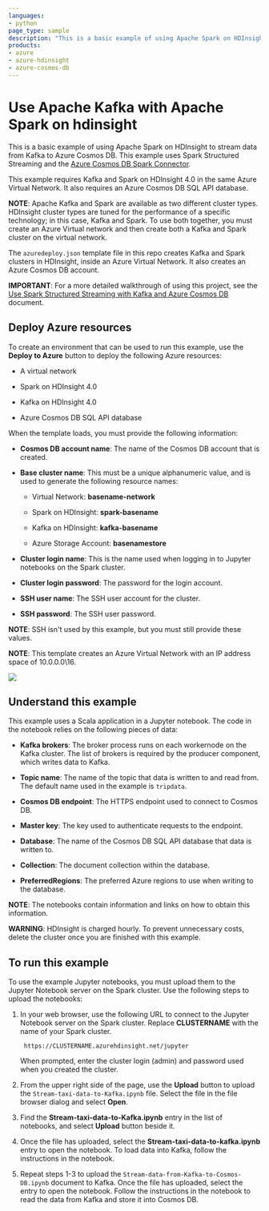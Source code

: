 ```yaml
---
languages:
- python
page_type: sample
description: "This is a basic example of using Apache Spark on HDInsight to stream data from Kafka to Azure Cosmos DB."
products:
- azure
- azure-hdinsight
- azure-cosmos-db
---
```


# Use Apache Kafka with Apache Spark on hdinsight

This is a basic example of using Apache Spark on HDInsight to stream data from Kafka to Azure Cosmos DB. This example uses Spark Structured Streaming and the [Azure Cosmos DB Spark Connector](https://github.com/Azure/azure-cosmosdb-spark). 

This example requires Kafka and Spark on HDInsight 4.0 in the same Azure Virtual Network. It also requires an Azure Cosmos DB SQL API database.

__NOTE__: Apache Kafka and Spark are available as two different cluster types. HDInsight cluster types are tuned for the performance of a specific technology; in this case, Kafka and Spark. To use both together, you must create an Azure Virtual network and then create both a Kafka and Spark cluster on the virtual network. 

The `azuredeploy.json` template file in this repo creates Kafka and Spark clusters in HDInsight, inside an Azure Virtual Network. It also creates an Azure Cosmos DB account.

__IMPORTANT__: For a more detailed walkthrough of using this project, see the [Use Spark Structured Streaming with Kafka and Azure Cosmos DB](https://docs.microsoft.com/en-us/azure/hdinsight/apache-kafka-spark-structured-streaming-cosmosdb) document.

## Deploy Azure resources

To create an environment that can be used to run this example, use the __Deploy to Azure__ button to deploy the following Azure resources:

* A virtual network

* Spark on HDInsight 4.0

* Kafka on HDInsight 4.0

* Azure Cosmos DB SQL API database

When the template loads, you must provide the following information:

* __Cosmos DB account name__: The name of the Cosmos DB account that is created.

* __Base cluster name__: This must be a unique alphanumeric value, and is used to generate the following resource names:

    * Virtual Network: __basename-network__
    * Spark on HDInsight: __spark-basename__

    * Kafka on HDInsight: __kafka-basename__

    * Azure Storage Account: __basenamestore__

* __Cluster login name__: This is the name used when logging in to Jupyter notebooks on the Spark cluster.

* __Cluster login password__: The password for the login account.

* __SSH user name__: The SSH user account for the cluster.

* __SSH password__: The SSH user password.

__NOTE__: SSH isn't used by this example, but you must still provide these values.

__NOTE__: This template creates an Azure Virtual Network with an IP address space of 10.0.0.0\16.

<a href="https://portal.azure.com/#create/Microsoft.Template/uri/https%3A%2F%2Fraw.githubusercontent.com%2FAzure-Samples%2Fhdinsight-spark-scala-kafka-cosmosdb%2Fmaster%2Fazuredeploy.json" target="_blank">
    <img src="http://azuredeploy.net/deploybutton.png"/>
</a>

## Understand this example

This example uses a Scala application in a Jupyter notebook. The code in the notebook relies on the following pieces of data:

* __Kafka brokers__: The broker process runs on each workernode on the Kafka cluster. The list of brokers is required by the producer component, which writes data to Kafka.

* __Topic name__: The name of the topic that data is written to and read from. The default name used in the example is `tripdata`.

* __Cosmos DB endpoint__: The HTTPS endpoint used to connect to Cosmos DB.

* __Master key__: The key used to authenticate requests to the endpoint.

* __Database__: The name of the Cosmos DB SQL API database that data is written to.

* __Collection__: The document collection within the database.

* __PreferredRegions__: The preferred Azure regions to use when writing to the database.

__NOTE__: The notebooks contain information and links on how to obtain this information.

__WARNING__: HDInsight is charged hourly. To prevent unnecessary costs, delete the cluster once you are finished with this example.

## To run this example

To use the example Jupyter notebooks, you must upload them to the Jupyter Notebook server on the Spark cluster. Use the following steps to upload the notebooks:

1. In your web browser, use the following URL to connect to the Jupyter Notebook server on the Spark cluster. Replace __CLUSTERNAME__ with the name of your Spark cluster.

        https://CLUSTERNAME.azurehdinsight.net/jupyter

    When prompted, enter the cluster login (admin) and password used when you created the cluster.

2. From the upper right side of the page, use the __Upload__ button to upload the `Stream-taxi-data-to-Kafka.ipynb` file. Select the file in the file browser dialog and select __Open__. 

3. Find the __Stream-taxi-data-to-Kafka.ipynb__ entry in the list of notebooks, and select __Upload__ button beside it.

4. Once the file has uploaded, select the __Stream-taxi-data-to-kafka.ipynb__ entry to open the notebook. To load data into Kafka, follow the instructions in the notebook.

5. Repeat steps 1-3 to upload the `Stream-data-from-Kafka-to-Cosmos-DB.ipynb` document to Kafka. Once the file has uploaded, select the entry to open the notebook. Follow the instructions in the notebook to read the data from Kafka and store it into Cosmos DB.

